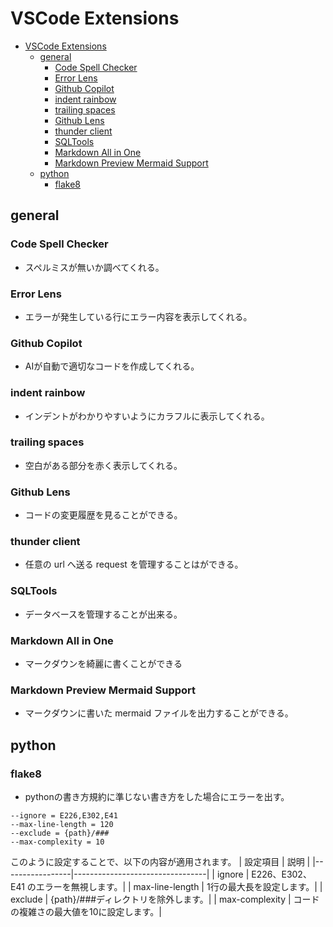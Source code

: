 # VSCode Extensions

- [VSCode Extensions](#vscode-extensions)
  - [general](#general)
    - [Code Spell Checker](#code-spell-checker)
    - [Error Lens](#error-lens)
    - [Github Copilot](#github-copilot)
    - [indent rainbow](#indent-rainbow)
    - [trailing spaces](#trailing-spaces)
    - [Github Lens](#github-lens)
    - [thunder client](#thunder-client)
    - [SQLTools](#sqltools)
    - [Markdown All in One](#markdown-all-in-one)
    - [Markdown Preview Mermaid Support](#markdown-preview-mermaid-support)
  - [python](#python)
    - [flake8](#flake8)


## general

### Code Spell Checker  
* スペルミスが無いか調べてくれる。

### Error Lens  
* エラーが発生している行にエラー内容を表示してくれる。

### Github Copilot  
* AIが自動で適切なコードを作成してくれる。

### indent rainbow  
* インデントがわかりやすいようにカラフルに表示してくれる。

### trailing spaces  
* 空白がある部分を赤く表示してくれる。

### Github Lens  
* コードの変更履歴を見ることができる。

### thunder client  
* 任意の url へ送る request を管理することはができる。

### SQLTools  
* データベースを管理することが出来る。

### Markdown All in One
* マークダウンを綺麗に書くことができる

### Markdown Preview Mermaid Support
* マークダウンに書いた mermaid ファイルを出力することができる。


## python

### flake8  
* pythonの書き方規約に準じない書き方をした場合にエラーを出す。  
```
--ignore = E226,E302,E41
--max-line-length = 120
--exclude = {path}/###
--max-complexity = 10
```
このように設定することで、以下の内容が適用されます。
| 設定項目          | 説明                             |
|-----------------|---------------------------------|
| ignore          | E226、E302、E41 のエラーを無視します。|
| max-line-length | 1行の最大長を設定します。|
| exclude         | {path}/###ディレクトリを除外します。|
| max-complexity  | コードの複雑さの最大値を10に設定します。|
